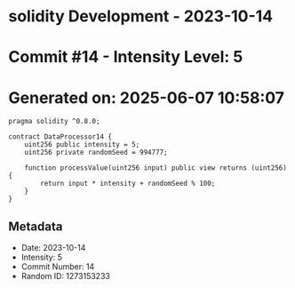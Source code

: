 ﻿# solidity Development - 2023-10-14
# Commit #14 - Intensity Level: 5
# Generated on: 2025-06-07 10:58:07
```solidity
pragma solidity ^0.8.0;

contract DataProcessor14 {
    uint256 public intensity = 5;
    uint256 private randomSeed = 994777;

    function processValue(uint256 input) public view returns (uint256) {
        return input * intensity + randomSeed % 100;
    }
}
```
## Metadata
- Date: 2023-10-14
- Intensity: 5
- Commit Number: 14
- Random ID: 1273153233
